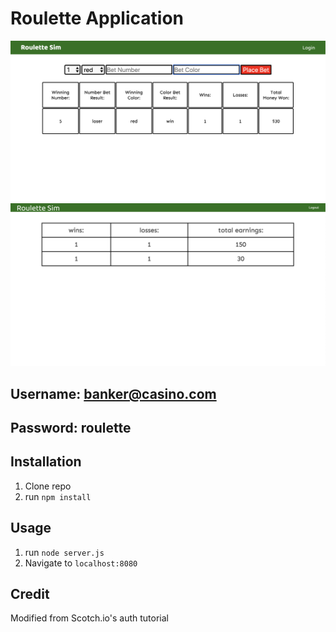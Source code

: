 # Roulette Application
![](public/img1.png)
![](public/img2.png)

## Username: banker@casino.com
## Password: roulette

## Installation

1. Clone repo
2. run `npm install`

## Usage

1. run `node server.js`
2. Navigate to `localhost:8080`

## Credit

Modified from Scotch.io's auth tutorial
